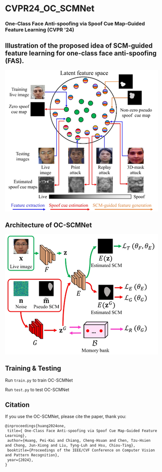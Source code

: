 # CVPR24_OC_SCMNet

### One-Class Face Anti-spoofing via Spoof Cue Map-Guided Feature Learning (CVPR '24)

## Illustration of the proposed idea of SCM-guided feature learning for one-class face anti-spoofing (FAS).
![plot](figures/idea-1.jpg)

## Architecture of OC-SCMNet
![plot](figures/framework_small-1.jpg)


## Training & Testing
Run `train.py` to train OC-SCMNet

Run `test.py` to test OC-SCMNet


## Citation

If you use the OC-SCMNet, please cite the paper, thank you:
 ```
@inproceedings{huang2024one,
  title={ One-Class Face Anti-spoofing via Spoof Cue Map-Guided Feature Learning},
  author={Huang, Pei-Kai and Chiang, Cheng-Hsuan and Chen, Tzu-Hsien and Chong, Jun-Xiong and Liu, Tyng-Luh and Hsu, Chiou-Ting},
  booktitle={Proceedings of the IEEE/CVF Conference on Computer Vision and Pattern Recognition},
  year={2024},
}

```
